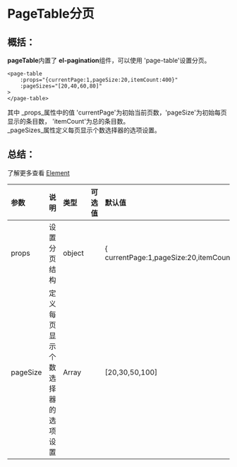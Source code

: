 # PageTable分页

## 概括：

**pageTable**内置了 **el-pagination**组件，可以使用 'page-table'设置分页。

```markup
<page-table
    :props="{currentPage:1,pageSize:20,itemCount:400}"
    :pageSizes="[20,40,60,80]"
>
</page-table>
```

其中 _props_属性中的值 'currentPage'为初始当前页数，'pageSize'为初始每页显示的条目数， 'itemCount'为总的条目数。  
_pageSizes_属性定义每页显示个数选择器的选项设置。

## 总结：

了解更多查看 [Element](http://element-cn.eleme.io/#/zh-CN/component/pagination#pagination-fen-ye)

| 参数 | 说明 | 类型 | 可选值 | 默认值 |
| :--- | :--- | :--- | :--- | :--- |
| props | 设置分页结构 | object |  | { currentPage:1,pageSize:20,itemCount:} |
| pageSize | 定义每页显示个数选择器的选项设置 | Array |  | \[20,30,50,100\] |

